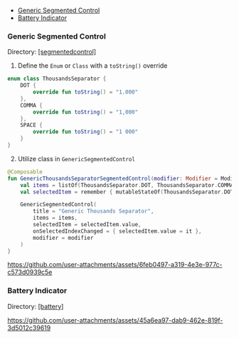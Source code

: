 
- [Generic Segmented Control](#generic-segmented-control)
- [Battery Indicator](#battery-indicator)

### Generic Segmented Control

Directory: [[segmentedcontrol]](app/src/main/java/com/andresruiz/composablesnippets/segmentedcontrol)

1. Define the `Enum` or `Class` with a `toString()` override


```kotlin
enum class ThousandsSeparator {
    DOT {
        override fun toString() = "1.000"
    },
    COMMA {
        override fun toString() = "1,000"
    },
    SPACE {
        override fun toString() = "1 000"
    }
}
```
2. Utilize class in `GenericSegmentedControl`

```kotlin
@Composable
fun GenericThousandsSeparatorSegmentedControl(modifier: Modifier = Modifier) {
    val items = listOf(ThousandsSeparator.DOT, ThousandsSeparator.COMMA, ThousandsSeparator.SPACE)
    val selectedItem = remember { mutableStateOf(ThousandsSeparator.DOT) }

    GenericSegmentedControl(
        title = "Generic Thousands Separator",
        items = items,
        selectedItem = selectedItem.value,
        onSelectedIndexChanged = { selectedItem.value = it },
        modifier = modifier
    )
}
```

https://github.com/user-attachments/assets/6feb0497-a319-4e3e-977c-c573d0939c5e

### Battery Indicator

Directory: [[battery]](app/src/main/java/com/andresruiz/composablesnippets/battery)

https://github.com/user-attachments/assets/45a6ea97-dab9-462e-819f-3d5012c39619









